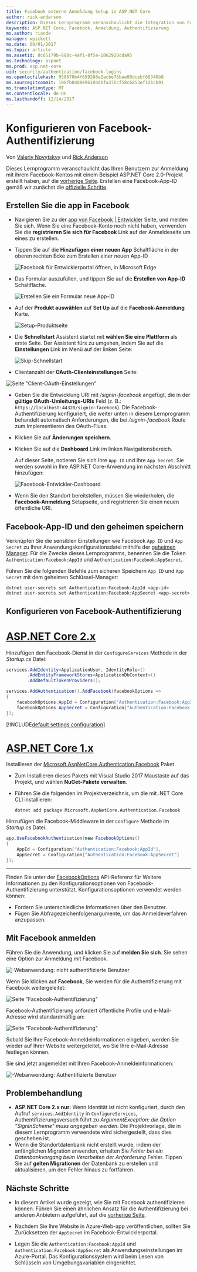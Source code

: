 ```yaml
---
title: Facebook externe Anmeldung Setup in ASP.NET Core
author: rick-anderson
description: Dieses Lernprogramm veranschaulicht die Integration von Facebook-Konto-Benutzerauthentifizierung in eine vorhandene ASP.NET Core-app.
keywords: ASP.NET Core, Facebook, Anmeldung, Authentifizierung
ms.author: riande
manager: wpickett
ms.date: 08/01/2017
ms.topic: article
ms.assetid: 8c65179b-688c-4af1-8f5e-1862920cda95
ms.technology: aspnet
ms.prod: asp.net-core
uid: security/authentication/facebook-logins
ms.openlocfilehash: 058670b4f699288e1acbe76bae08dcebf69346b8
ms.sourcegitcommit: 198fb0488e961048bfa376cf58cb853ef1d1cb91
ms.translationtype: MT
ms.contentlocale: de-DE
ms.lasthandoff: 12/14/2017
---
```

# <a name="configuring-facebook-authentication"></a>Konfigurieren von Facebook-Authentifizierung

Von [Valeriy Novytskyy](https://github.com/01binary) und [Rick Anderson](https://twitter.com/RickAndMSFT)

Dieses Lernprogramm veranschaulicht das Ihren Benutzern zur Anmeldung mit ihrem Facebook-Kontos mit einem Beispiel ASP.NET Core 2.0-Projekt erstellt haben, auf die [vorherige Seite](index.md). Erstellen eine Facebook-App-ID gemäß wir zunächst die [offizielle Schritte](https://developers.facebook.com).

## <a name="create-the-app-in-facebook"></a>Erstellen Sie die app in Facebook

*  Navigieren Sie zu der [app von Facebook | Entwickler](https://developers.facebook.com/apps/) Seite, und melden Sie sich. Wenn Sie eine Facebook-Konto noch nicht haben, verwenden Sie die **registrieren Sie sich für Facebook** Link auf der Anmeldeseite um eines zu erstellen.

* Tippen Sie auf die **Hinzufügen einer neuen App** Schaltfläche in der oberen rechten Ecke zum Erstellen einer neuen App-ID

   ![Facebook für Entwicklerportal öffnen, in Microsoft Edge](index/_static/FBMyApps.png)

* Das Formular auszufüllen, und tippen Sie auf die **Erstellen von App-ID** Schaltfläche.

   ![Erstellen Sie ein Formular neue App-ID](index/_static/FBNewAppId.png)

* Auf der **Produkt auswählen** auf **Set Up** auf die **Facebook-Anmeldung** Karte.

   ![Setup-Produktseite](index/_static/FBProductSetup.png)
  
* Die **Schnellstart** Assistent startet mit **wählen Sie eine Plattform** als erste Seite. Der Assistent fürs zu umgehen, indem Sie auf die **Einstellungen** Link im Menü auf der linken Seite:

   ![Skip-Schnellstart](index/_static/FBSkipQuickStart.png)

* Clientanzahl der **OAuth-Clienteinstellungen** Seite:

![Seite "Client-OAuth-Einstellungen"](index/_static/FBOAuthSetup.png)

* Geben Sie die Entwicklung URI mit */signin-facebook* angefügt, die in der **gültige OAuth-Umleitungs-URIs** Feld (z. B.: `https://localhost:44320/signin-facebook`). Die Facebook-Authentifizierung konfiguriert, die weiter unten in diesem Lernprogramm behandelt automatisch Anforderungen, die bei */signin-facebook* Route zum Implementieren des OAuth-Fluss.

* Klicken Sie auf **Änderungen speichern**.

* Klicken Sie auf die **Dashboard** Link im linken Navigationsbereich. 

    Auf dieser Seite, notieren Sie sich Ihre `App ID` und Ihre `App Secret`. Sie werden sowohl in Ihre ASP.NET Core-Anwendung im nächsten Abschnitt hinzufügen:

   ![Facebook-Entwickler-Dashboard](index/_static/FBDashboard.png)

* Wenn Sie den Standort bereitstellen, müssen Sie wiederholen, die **Facebook-Anmeldung** Setupseite, und registrieren Sie einen neuen öffentliche URI.

## <a name="store-facebook-app-id-and-app-secret"></a>Facebook-App-ID und den geheimen speichern

Verknüpfen Sie die sensiblen Einstellungen wie Facebook `App ID` und `App Secret` zu Ihrer Anwendungskonfigurationsdatei mithilfe der [geheimen Manager](xref:security/app-secrets). Für die Zwecke dieses Lernprogramms, benennen Sie die Token `Authentication:Facebook:AppId` und `Authentication:Facebook:AppSecret`.

Führen Sie die folgenden Befehle zum sicheren Speichern `App ID` und `App Secret` mit dem geheimen Schlüssel-Manager:

```console
dotnet user-secrets set Authentication:Facebook:AppId <app-id>
dotnet user-secrets set Authentication:Facebook:AppSecret <app-secret>
```

## <a name="configure-facebook-authentication"></a>Konfigurieren von Facebook-Authentifizierung

# <a name="aspnet-core-2xtabaspnetcore2x"></a>[ASP.NET Core 2.x](#tab/aspnetcore2x)

Hinzufügen den Facebook-Dienst in der `ConfigureServices` Methode in der *Startup.cs* Datei:

```csharp
services.AddIdentity<ApplicationUser, IdentityRole>()
        .AddEntityFrameworkStores<ApplicationDbContext>()
        .AddDefaultTokenProviders();

services.AddAuthentication().AddFacebook(facebookOptions =>
{
    facebookOptions.AppId = Configuration["Authentication:Facebook:AppId"];
    facebookOptions.AppSecret = Configuration["Authentication:Facebook:AppSecret"];
});
```

[!INCLUDE[default settings configuration](includes/default-settings.md)]

# <a name="aspnet-core-1xtabaspnetcore1x"></a>[ASP.NET Core 1.x](#tab/aspnetcore1x)

Installieren der [Microsoft.AspNetCore.Authentication.Facebook](https://www.nuget.org/packages/Microsoft.AspNetCore.Authentication.Facebook) Paket.

* Zum Installieren dieses Pakets mit Visual Studio 2017 Maustaste auf das Projekt, und wählen **NuGet-Pakete verwalten**.
* Führen Sie die folgenden im Projektverzeichnis, um die mit .NET Core CLI installieren:

   `dotnet add package Microsoft.AspNetCore.Authentication.Facebook`

Hinzufügen die Facebook-Middleware in der `Configure` Methode im *Startup.cs* Datei:

```csharp
app.UseFacebookAuthentication(new FacebookOptions()
{
    AppId = Configuration["Authentication:Facebook:AppId"],
    AppSecret = Configuration["Authentication:Facebook:AppSecret"]
});
```

---

Finden Sie unter der [FacebookOptions](https://docs.microsoft.com/aspnet/core/api/microsoft.aspnetcore.builder.facebookoptions) API-Referenz für Weitere Informationen zu den Konfigurationsoptionen von Facebook-Authentifizierung unterstützt. Konfigurationsoptionen verwendet werden können:

* Fordern Sie unterschiedliche Informationen über den Benutzer.
* Fügen Sie Abfragezeichenfolgenargumente, um das Anmeldeverfahren anzupassen.

## <a name="sign-in-with-facebook"></a>Mit Facebook anmelden

Führen Sie die Anwendung, und klicken Sie auf **melden Sie sich**. Sie sehen eine Option zur Anmeldung mit Facebook.

![-Webanwendung: nicht authentifizierte Benutzer](index/_static/DoneFacebook.png)

Wenn Sie klicken auf **Facebook**, Sie werden für die Authentifizierung mit Facebook weitergeleitet:

![Seite "Facebook-Authentifizierung"](index/_static/FBLogin.png)

Facebook-Authentifizierung anfordert öffentliche Profile und e-Mail-Adresse wird standardmäßig an:

![Seite "Facebook-Authentifizierung"](index/_static/FBLoginDone.png)

Sobald Sie Ihre Facebook-Anmeldeinformationen eingeben, werden Sie wieder auf Ihrer Website weitergeleitet, wo Sie Ihre e-Mail-Adresse festlegen können.

Sie sind jetzt angemeldet mit Ihren Facebook-Anmeldeinformationen:

![-Webanwendung: Authentifizierte Benutzer](index/_static/Done.png)

## <a name="troubleshooting"></a>Problembehandlung

* **ASP.NET Core 2.x nur:** Wenn Identität ist nicht konfiguriert, durch den Aufruf `services.AddIdentity` in `ConfigureServices`, Authentifizierungsversuch führt zu *ArgumentException: die Option "SignInScheme" muss angegeben werden*. Die Projektvorlage, die in diesem Lernprogramm verwendete wird sichergestellt, dass dies geschehen ist.
* Wenn die Standortdatenbank nicht erstellt wurde, indem der anfänglichen Migration anwenden, erhalten Sie *Fehler bei ein Datenbankvorgang beim Verarbeiten der Anforderung* Fehler. Tippen Sie auf **gelten Migrationen** der Datenbank zu erstellen und aktualisieren, um den Fehler hinaus zu fortfahren.

## <a name="next-steps"></a>Nächste Schritte

* In diesem Artikel wurde gezeigt, wie Sie mit Facebook authentifizieren können. Führen Sie einen ähnlichen Ansatz für die Authentifizierung bei anderen Anbietern aufgeführt, auf die [vorherige Seite](index.md).

* Nachdem Sie Ihre Website in Azure-Web-app veröffentlichen, sollten Sie Zurücksetzen der `AppSecret` im Facebook-Entwicklerportal.

* Legen Sie die `Authentication:Facebook:AppId` und `Authentication:Facebook:AppSecret` als Anwendungseinstellungen im Azure-Portal. Das Konfigurationssystem wird beim Lesen von Schlüsseln von Umgebungsvariablen eingerichtet.
